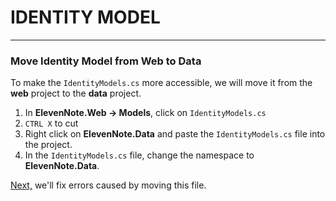 # IDENTITY MODEL
---
### Move Identity Model from Web to Data
To make the `IdentityModels.cs` more accessible, we will move it from the **web** project to the **data** project. 
1. In **ElevenNote.Web -> Models**, click on `IdentityModels.cs`
2. `CTRL X` to cut
3. Right click on **ElevenNote.Data** and paste the `IdentityModels.cs` file into the project.
4. In the `IdentityModels.cs` file, change the namespace to **ElevenNote.Data**.

[Next,](2.1-EntityRefrencesAndUsingStatements.md) we'll fix errors caused by moving this file.